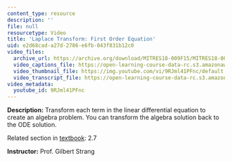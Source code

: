 ```yaml
---
content_type: resource
description: ''
file: null
resourcetype: Video
title: 'Laplace Transform: First Order Equation'
uid: e2d68cad-a27d-2786-e6fb-043f831b12c0
video_files:
  archive_url: https://archive.org/download/MITRES18-009F15/MITRES18-009F15_2_7_LaplaceFirstOrder_300k.mp4
  video_captions_file: https://open-learning-course-data-rc.s3.amazonaws.com/res-18-009-learn-differential-equations-up-close-with-gilbert-strang-and-cleve-moler-fall-2015/4f083452871952dfb47ff3d495de4e94_9RJml41PFnc.vtt
  video_thumbnail_file: https://img.youtube.com/vi/9RJml41PFnc/default.jpg
  video_transcript_file: https://open-learning-course-data-rc.s3.amazonaws.com/res-18-009-learn-differential-equations-up-close-with-gilbert-strang-and-cleve-moler-fall-2015/cc346d5f187502e88c84566092c098ac_9RJml41PFnc.pdf
video_metadata:
  youtube_id: 9RJml41PFnc
---
```


**Description:** Transform each term in the linear differential equation to create an algebra problem. You can transform the algebra solution back to the ODE solution.

Related section in [textbook](http://www-math.mit.edu/~gs/dela/): 2.7

**Instructor:** Prof. Gilbert Strang